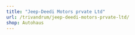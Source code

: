 ```yaml
---
title: "Jeep-Deedi Motors prvate Ltd"
url: /trivandrum/jeep-deedi-motors-prvate-ltd/
shop: Autohaus
---
```

